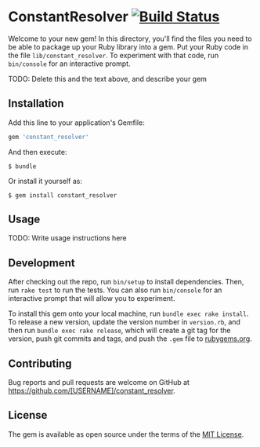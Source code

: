# ConstantResolver [![Build Status](https://badge.buildkite.com/af9f619f65b3cc8a13093c17d8049035ff029b049cca8d95d4.svg)](https://buildkite.com/shopify/constant-resolver)

Welcome to your new gem! In this directory, you'll find the files you need to be able to package up your Ruby library into a gem. Put your Ruby code in the file `lib/constant_resolver`. To experiment with that code, run `bin/console` for an interactive prompt.

TODO: Delete this and the text above, and describe your gem

## Installation

Add this line to your application's Gemfile:

```ruby
gem 'constant_resolver'
```

And then execute:

    $ bundle

Or install it yourself as:

    $ gem install constant_resolver

## Usage

TODO: Write usage instructions here

## Development

After checking out the repo, run `bin/setup` to install dependencies. Then, run `rake test` to run the tests. You can also run `bin/console` for an interactive prompt that will allow you to experiment.

To install this gem onto your local machine, run `bundle exec rake install`. To release a new version, update the version number in `version.rb`, and then run `bundle exec rake release`, which will create a git tag for the version, push git commits and tags, and push the `.gem` file to [rubygems.org](https://rubygems.org).

## Contributing

Bug reports and pull requests are welcome on GitHub at https://github.com/[USERNAME]/constant_resolver.

## License

The gem is available as open source under the terms of the [MIT License](https://opensource.org/licenses/MIT).
